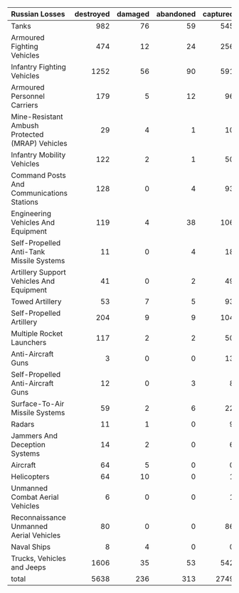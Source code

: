 | Russian Losses                                   |   destroyed |   damaged |   abandoned |   captured |   total |
|:-------------------------------------------------|------------:|----------:|------------:|-----------:|--------:|
| Tanks                                            |         982 |        76 |          59 |        545 |    1662 |
| Armoured Fighting Vehicles                       |         474 |        12 |          24 |        256 |     766 |
| Infantry Fighting Vehicles                       |        1252 |        56 |          90 |        591 |    1989 |
| Armoured Personnel Carriers                      |         179 |         5 |          12 |         96 |     292 |
| Mine-Resistant Ambush Protected  (MRAP) Vehicles |          29 |         4 |           1 |         10 |      44 |
| Infantry Mobility Vehicles                       |         122 |         2 |           1 |         50 |     175 |
| Command Posts And Communications Stations        |         128 |         0 |           4 |         93 |     225 |
| Engineering Vehicles And Equipment               |         119 |         4 |          38 |        106 |     267 |
| Self-Propelled Anti-Tank Missile Systems         |          11 |         0 |           4 |         18 |      33 |
| Artillery Support Vehicles And Equipment         |          41 |         0 |           2 |         49 |      92 |
| Towed Artillery                                  |          53 |         7 |           5 |         93 |     158 |
| Self-Propelled Artillery                         |         204 |         9 |           9 |        104 |     326 |
| Multiple Rocket Launchers                        |         117 |         2 |           2 |         50 |     171 |
| Anti-Aircraft Guns                               |           3 |         0 |           0 |         13 |      16 |
| Self-Propelled Anti-Aircraft Guns                |          12 |         0 |           3 |          8 |      23 |
| Surface-To-Air Missile Systems                   |          59 |         2 |           6 |         22 |      89 |
| Radars                                           |          11 |         1 |           0 |          9 |      21 |
| Jammers And Deception Systems                    |          14 |         2 |           0 |          6 |      22 |
| Aircraft                                         |          64 |         5 |           0 |          0 |      69 |
| Helicopters                                      |          64 |        10 |           0 |          1 |      75 |
| Unmanned Combat Aerial Vehicles                  |           6 |         0 |           0 |          1 |       7 |
| Reconnaissance Unmanned Aerial Vehicles          |          80 |         0 |           0 |         86 |     166 |
| Naval Ships                                      |           8 |         4 |           0 |          0 |      12 |
| Trucks, Vehicles and Jeeps                       |        1606 |        35 |          53 |        542 |    2236 |
| total                                            |        5638 |       236 |         313 |       2749 |    8936 |
